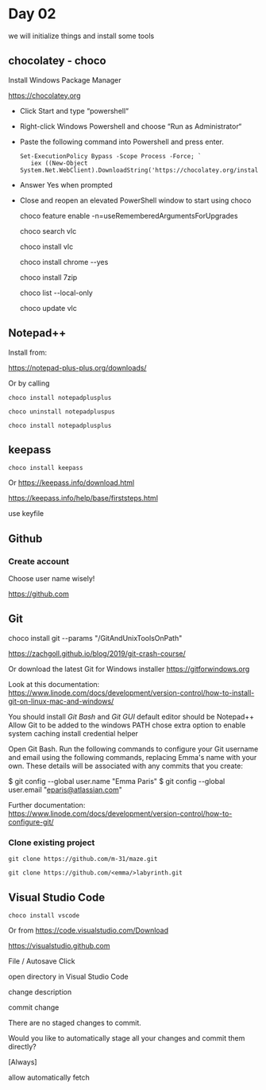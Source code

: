 # Day 02

we will initialize things and install some tools

## chocolatey - choco

Install Windows Package Manager

https://chocolatey.org


- Click Start and type “powershell“
- Right-click Windows Powershell and choose “Run as Administrator“
- Paste the following command into Powershell and press enter.
  
      Set-ExecutionPolicy Bypass -Scope Process -Force; `
         iex ((New-Object System.Net.WebClient).DownloadString('https://chocolatey.org/install.ps1'))`

- Answer Yes when prompted
- Close and reopen an elevated PowerShell window to start using choco

    choco feature enable -n=useRememberedArgumentsForUpgrades
    
    choco search vlc
    
    choco install vlc
    
    choco install chrome --yes
    
    choco install 7zip
    
    choco list --local-only
    
    choco update vlc


## Notepad++

Install from:

https://notepad-plus-plus.org/downloads/

Or by calling

    choco install notepadplusplus
    
    choco uninstall notepadpluspus

    choco install notepadplusplus
 

## keepass

    choco install keepass

Or https://keepass.info/download.html

https://keepass.info/help/base/firststeps.html

use keyfile


## Github

### Create account

Choose user name wisely!

https://github.com


## Git

   choco install git --params "/GitAndUnixToolsOnPath"

https://zachgoll.github.io/blog/2019/git-crash-course/

Or download the latest Git for Windows installer https://gitforwindows.org

Look at this documentation:
https://www.linode.com/docs/development/version-control/how-to-install-git-on-linux-mac-and-windows/

You should install _Git Bash_ and _Git GUI_ 
default editor should be Notepad++
Allow Git to be added to the windows PATH
chose extra option to enable system caching
install credential helper



Open Git Bash.
Run the following commands to configure your Git username and email using the following commands, replacing Emma's name
with your own. These details will be associated with any commits that you create:


$ git config --global user.name "Emma Paris"
$ git config --global user.email "eparis@atlassian.com"

Further documentation: 
https://www.linode.com/docs/development/version-control/how-to-configure-git/


### Clone existing project

    git clone https://github.com/m-31/maze.git

    git clone https://github.com/<emma/>labyrinth.git



## Visual Studio Code

    choco install vscode

Or from https://code.visualstudio.com/Download

https://visualstudio.github.com

File / Autosave Click

open directory in Visual Studio Code

change description

commit change

There are no staged changes to commit.

Would you like to automatically stage all your changes and commit them directly?

[Always]

allow automatically fetch


